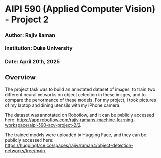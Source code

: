 # AIPI 590 (Applied Computer Vision) - Project 2
### Author: Rajiv Raman
### Institution: Duke University
### Date: April 20th, 2025

## Overview

The project task was to build an annotated dataset of images, to train two different neural networks on object detection in these images, and to compare the performance of these models. For my project, I took pictures of my laptop and dining utensils with my iPhone camera.

The dataset was annotated on Roboflow, and it can be publicly accessed here: https://app.roboflow.com/rajiv-ramans-machine-learning-workspace/aipi-590-acv-project-2/2.

The trained models were uploaded to Hugging Face, and they can be publicly accessed here: https://huggingface.co/spaces/rajivsraman4/object-detection-networks/tree/main.
